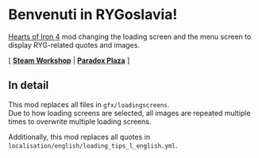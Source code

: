 # Benvenuti in RYGoslavia!

[Hearts of Iron 4](https://www.paradoxinteractive.com/games/hearts-of-iron-iv/about) mod changing the loading screen and the menu screen to display RYG-related quotes and images.

\[ [**Steam Workshop**](https://steamcommunity.com/sharedfiles/filedetails/?id=2841428045) | [**Paradox Plaza**](https://mods.paradoxplaza.com/mods/47880/Any) \]

## In detail

This mod replaces all files in `gfx/loadingscreens`.  
Due to how loading screens are selected, all images are repeated multiple times to overwrite multiple loading screens.

Additionally, this mod replaces all quotes in `localisation/english/loading_tips_l_english.yml`.
